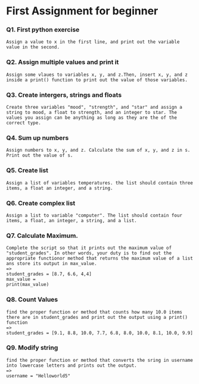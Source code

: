 # First Assignment for beginner

### Q1. First python exercise
```
Assign a value to x in the first line, and print out the variable value in the second.
```
### Q2. Assign multiple values and print it
```
Assign some vlaues to variables x, y, and z.Then, insert x, y, and z inside a print() function to print out the value of those variables.
```
### Q3. Create intergers, strings and floats
```
Create three variables "mood", "strength", and "star" and assign a string to mood, a float to strength, and an integer to star. The values you assign can be anything as long as they are the of the correct type.
```
### Q4. Sum up numbers
```
Assign numbers to x, y, and z. Calculate the sum of x, y, and z in s. Print out the value of s.
```
### Q5. Create list
```
Assign a list of variables temperatures. the list should contain three items, a float an integer, and a string.
```
### Q6. Create complex list
```
Assign a list to variable "computer". The list should contain four items, a float, an integer, a string, and a list.
```
### Q7. Calculate Maximum.
```
Complete the script so that it prints out the maximum value of "student_grades". In other words, your duty is to find out the
appropriate functionor method that returns the maximum value of a list ans store its output in max_value.
=>
student_grades = [8.7, 6.6, 4,4]
max_value = 
print(max_value) 
```
### Q8. Count Values 
```
find the proper function or method that counts how many 10.0 items there are in student_grades and print out the output using a print() function
=>
student_grades = [9.1, 8.8, 10.0, 7.7, 6.8, 8.0, 10.0, 8.1, 10.0, 9.9]
```
### Q9. Modify string
```
find the proper function or method that converts the sring in username into lowercase letters and prints out the output.
=>
username = "Helloworld5"
```







